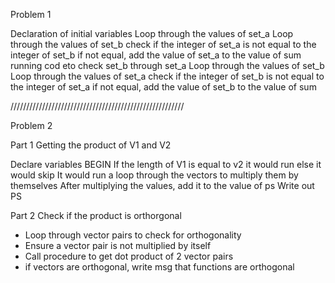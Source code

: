 Problem 1

Declaration of initial variables
Loop through the values of set_a
Loop through the values of set_b
check if the integer of set_a is not equal to the integer of set_b
if not equal, add the value of set_a to the value of sum
running cod eto check set_b through set_a
Loop through the values of set_b
Loop through the values of set_a
check if the integer of set_b is not equal to the integer of set_a
if not equal, add the value of set_b to the value of sum

///////////////////////////////////////////////////////

Problem 2

Part 1
Getting the product of V1 and V2

Declare variables
BEGIN
If the length of V1 is equal to v2 it would run else it would skip
It would run a loop through the vectors to multiply them by themselves
After multiplying the values, add it to the value of ps
Write out PS

Part 2
Check if the product is orthorgonal

- Loop through vector pairs to check for orthogonality
- Ensure a vector pair is not multiplied by itself
- Call procedure to get dot product of 2 vector pairs
- if vectors are orthogonal, write msg that functions are orthogonal
